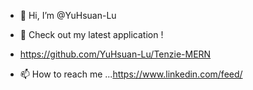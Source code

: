 - 👋 Hi, I’m @YuHsuan-Lu
- 👀 Check out my latest application !
- https://github.com/YuHsuan-Lu/Tenzie-MERN

- 📫 How to reach me ...https://www.linkedin.com/feed/

<!---
YuHsuan-Lu/YuHsuan-Lu is a ✨ special ✨ repository because its `README.md` (this file) appears on your GitHub profile.
You can click the Preview link to take a look at your changes.
--->
